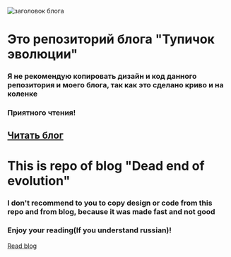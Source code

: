 ![заголовок блога](http://blog.ikovylyaev.com/img/title.svg)
# Это репозиторий блога "Тупичок эволюции"
### Я не рекомендую копировать дизайн и код данного репозитория и моего блога, так как это сделано криво и на коленке
### Приятного чтения! ###
[Читать блог](http://blog.ikovylyaev.com)
------------------
# This is repo of blog "Dead end of evolution"
### I don't recommend to you to copy design or code from this repo and from blog, because it was made fast and not good
### Enjoy your reading(If you understand russian)! ###
[Read blog](http://blog.ikovylyaev.com)
